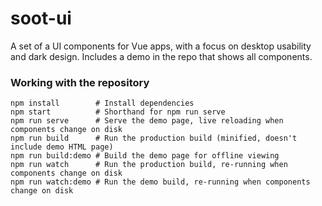 # soot-ui
A set of a UI components for Vue apps, with a focus on desktop usability and dark design. Includes a demo in the repo that shows all components.

### Working with the repository
```
npm install        # Install dependencies
npm start          # Shorthand for npm run serve
npm run serve      # Serve the demo page, live reloading when components change on disk
npm run build      # Run the production build (minified, doesn't include demo HTML page)
npm run build:demo # Build the demo page for offline viewing
npm run watch      # Run the production build, re-running when components change on disk
npm run watch:demo # Run the demo build, re-running when components change on disk
```
